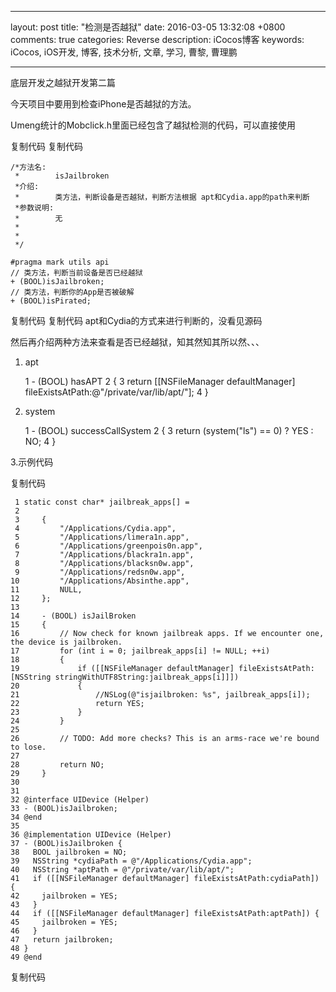 
---
layout: post
title: "检测是否越狱"
date: 2016-03-05 13:32:08 +0800
comments: true
categories: Reverse
description: iCocos博客
keywords: iCocos, iOS开发, 博客, 技术分析, 文章, 学习, 曹黎, 曹理鹏


---

底层开发之越狱开发第二篇

 

今天项目中要用到检查iPhone是否越狱的方法。

Umeng统计的Mobclick.h里面已经包含了越狱检测的代码，可以直接使用





<!--more-->




复制代码
复制代码

	/*方法名:
	 *        isJailbroken
	 *介绍:
	 *        类方法，判断设备是否越狱，判断方法根据 apt和Cydia.app的path来判断
	 *参数说明:
	 *        无
	 *        
	 *
	 */
	
	#pragma mark utils api
	// 类方法，判断当前设备是否已经越狱
	+ (BOOL)isJailbroken;
	// 类方法，判断你的App是否被破解
	+ (BOOL)isPirated;
复制代码
复制代码
apt和Cydia的方式来进行判断的，没看见源码

 

然后再介绍两种方法来查看是否已经越狱，知其然知其所以然、、、

1. apt

	1 - (BOOL) hasAPT
	2 {
	3 return [[NSFileManager defaultManager] fileExistsAtPath:@"/private/var/lib/apt/"];
	4 }

2. system

	1 - (BOOL) successCallSystem
	2 {
	3 return (system("ls") == 0) ? YES : NO;
	4 }
 

3.示例代码

复制代码

	 1 static const char* jailbreak_apps[] =
	 2 
	 3     {
	 4         "/Applications/Cydia.app",
	 5         "/Applications/limera1n.app",
	 6         "/Applications/greenpois0n.app",
	 7         "/Applications/blackra1n.app",
	 8         "/Applications/blacksn0w.app",
	 9         "/Applications/redsn0w.app",
	10         "/Applications/Absinthe.app",
	11         NULL,
	12     };
	13      
	14     - (BOOL) isJailBroken
	15     {
	16         // Now check for known jailbreak apps. If we encounter one, the device is jailbroken.
	17         for (int i = 0; jailbreak_apps[i] != NULL; ++i)
	18         {
	19             if ([[NSFileManager defaultManager] fileExistsAtPath:[NSString stringWithUTF8String:jailbreak_apps[i]]])
	20             {
	21                 //NSLog(@"isjailbroken: %s", jailbreak_apps[i]);
	22                 return YES;
	23             }
	24         }
	25          
	26         // TODO: Add more checks? This is an arms-race we're bound to lose.
	27          
	28         return NO;
	29     }
	30  
	31 
	32 @interface UIDevice (Helper)  
	33 - (BOOL)isJailbroken;  
	34 @end
	35 
	36 @implementation UIDevice (Helper)  
	37 - (BOOL)isJailbroken {  
	38   BOOL jailbroken = NO;  
	39   NSString *cydiaPath = @"/Applications/Cydia.app";  
	40   NSString *aptPath = @"/private/var/lib/apt/";  
	41   if ([[NSFileManager defaultManager] fileExistsAtPath:cydiaPath]) {  
	42     jailbroken = YES;  
	43   }  
	44   if ([[NSFileManager defaultManager] fileExistsAtPath:aptPath]) {  
	45     jailbroken = YES;  
	46   }  
	47   return jailbroken;  
	48 }  
	49 @end
复制代码
  